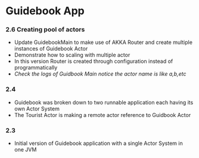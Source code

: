 # Guidebook App


### 2.6 Creating pool of actors
* Update GuidebookMain to make use of AKKA Router and create multiple instances of Guidebook Actor
* Demonstrate how to scaling with multiple actor
* In this version Router is created through configuration instead of programmatically 
* *Check the logs of Guidbook Main notice the actor name is like $a,$b,etc*

### 2.4
* Guidebook was broken down to two runnable application each
having its own Actor System
* The Tourist Actor is making a remote actor reference to Guidbook Actor

### 2.3
* Initial version of Guidebook application with a single Actor System in one JVM
